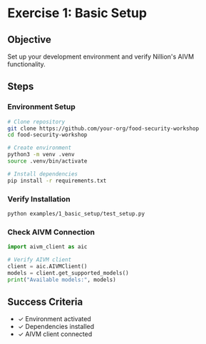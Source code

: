 # Exercise 1: Basic Setup

## Objective

Set up your development environment and verify Nillion's AIVM functionality.

## Steps

### **Environment Setup**

```bash
# Clone repository
git clone https://github.com/your-org/food-security-workshop
cd food-security-workshop

# Create environment
python3 -m venv .venv
source .venv/bin/activate

# Install dependencies
pip install -r requirements.txt
```

### **Verify Installation**

```bash
python examples/1_basic_setup/test_setup.py
```

### **Check AIVM Connection**

```python
import aivm_client as aic

# Verify AIVM client
client = aic.AIVMClient()
models = client.get_supported_models()
print("Available models:", models)
```

## Success Criteria

- ✓ Environment activated
- ✓ Dependencies installed
- ✓ AIVM client connected
